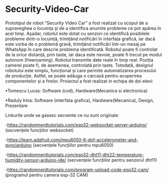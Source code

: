 # Security-Video-Car
Prototipul de robot “Security Video Car” a fost realizat cu scopul
de a supraveghea o locuința și de a identifica anumite probleme ce
pot apărea în acel timp. Așadar, robotul este dotat cu senzori ce
identifică posibilele probleme dintr-o locuință, trimițănd notificări
în interfața grafică, iar dacă este vorba de o problemă gravă,
trimițănd notificări într-un mesaj pe WhatsApp în care descrie
problema identificată. Robotul poate fi controlat de la orice
distanță, prin taste, iar daca este nevoie, poate fi trecut pe modul
autonom (freeroaming). Robotul transmite date
reale în timp real. Poziția camerei poate fi, de asemenea, controlată
prin taste.
Totodată, designul robotului este simplu, funcțional și care permite
automatizarea procesului de producție. Astfel, se poate adăuga o
carcasă pentru acoperirea componentelor și a firelor.
Proiectul a fost realizat in echipa de doi elevi:

•Tomescu Lucas: Software (cod), Hardware(Mecanica si electronica)

•Raduly Irina: Software (interfata grafica), Hardware(Mecanica), Design, Prezentare

Linkurile unde se gasesc secvente ce nu sunt originale:

-https://randomnerdtutorials.com/esp32-websocket-server-arduino/ (secvențele funcțiilor websocket)

-https://learn.adafruit.com/mpu6050-6-dof-accelerometer-and-gyro/arduino (secvențele funcțiilor pentru mpu6050)

-https://randomnerdtutorials.com/esp32-dht11-dht22-temperature-humidity-sensor-arduino-ide/ (secvențele funcțiilor pentru senzorul dht11)

-https://randomnerdtutorials.com/program-upload-code-esp32-cam/ (programul pentru camera esp-32 CAM)
